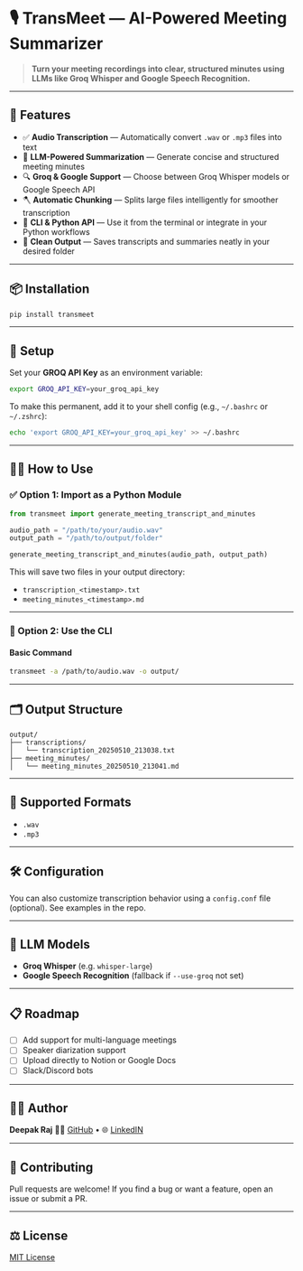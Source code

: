 # 🎙️ TransMeet — AI-Powered Meeting Summarizer

> **Turn your meeting recordings into clear, structured minutes using LLMs like Groq Whisper and Google Speech Recognition.**

---

## 🚀 Features

* ✅ **Audio Transcription** — Automatically convert `.wav` or `.mp3` files into text
* 🧠 **LLM-Powered Summarization** — Generate concise and structured meeting minutes
* 🔍 **Groq & Google Support** — Choose between Groq Whisper models or Google Speech API
* 🪓 **Automatic Chunking** — Splits large files intelligently for smoother transcription
* 🧾 **CLI & Python API** — Use it from the terminal or integrate in your Python workflows
* 📁 **Clean Output** — Saves transcripts and summaries neatly in your desired folder

---

## 📦 Installation

```bash
pip install transmeet
```

---

## 🔐 Setup

Set your **GROQ API Key** as an environment variable:

```bash
export GROQ_API_KEY=your_groq_api_key
```

To make this permanent, add it to your shell config (e.g., `~/.bashrc` or `~/.zshrc`):

```bash
echo 'export GROQ_API_KEY=your_groq_api_key' >> ~/.bashrc
```

---

## 🧑‍💻 How to Use

### ✅ Option 1: Import as a Python Module

```python
from transmeet import generate_meeting_transcript_and_minutes

audio_path = "/path/to/your/audio.wav"
output_path = "/path/to/output/folder"

generate_meeting_transcript_and_minutes(audio_path, output_path)
```

This will save two files in your output directory:

* `transcription_<timestamp>.txt`
* `meeting_minutes_<timestamp>.md`

---

### 🔧 Option 2: Use the CLI

#### Basic Command

```bash
transmeet -a /path/to/audio.wav -o output/
```

---

## 🗂️ Output Structure

```
output/
├── transcriptions/
│   └── transcription_20250510_213038.txt
├── meeting_minutes/
│   └── meeting_minutes_20250510_213041.md
```

---

## 🧪 Supported Formats

* `.wav`
* `.mp3`

---

## 🛠️ Configuration

You can also customize transcription behavior using a `config.conf` file (optional). See examples in the repo.

---

## 🤖 LLM Models

* **Groq Whisper** (e.g. `whisper-large`)
* **Google Speech Recognition** (fallback if `--use-groq` not set)

---

## 📋 Roadmap

* [ ] Add support for multi-language meetings
* [ ] Speaker diarization support
* [ ] Upload directly to Notion or Google Docs
* [ ] Slack/Discord bots

---

## 🧑‍🎓 Author

**Deepak Raj**
👨‍💻 [GitHub](https://github.com/coderperfectplus) • 🌐 [LinkedIN](https://www.linkedin.com/in/deepak-raj-35887386/s)

---

## 🤝 Contributing

Pull requests are welcome! If you find a bug or want a feature, open an issue or submit a PR.

---

## ⚖️ License

[MIT License](LICENSE)
